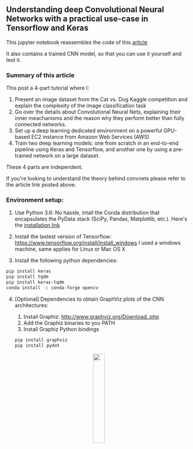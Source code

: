 ## Understanding deep Convolutional Neural Networks with a practical use-case in Tensorflow and Keras




This jupyter notebook reassembles the code of this <a href="https://ahmedbesbes.com/understanding-deep-convolutional-neural-networks-with-a-practical-use-case-in-tensorflow-and-keras.html">
article </a>

It also contains a trained CNN model, so that you can use it yourself and test it. 


### Summary of this article

This post a 4-part tutorial where I:

1. Present an image dataset from the Cat vs. Dog Kaggle competition and explain the complexity of the image classification task
2. Go over the details about Convolutional Neural Nets, explaining their inner meachanisms and the reason why they perform better than fully connected networks.
3. Set up a deep learning dedicated environment on a powerful GPU-based EC2 instance from Amazon Web Services (AWS)
4. Train two deep learning models: one from scratch in an end-to-end pipeline using Keras and Tensorflow, and another one by using a pre-trained network on a large dataset.

These 4 parts are independent.

If you're looking to understand the theory behind convnets please refer to the article link posted above.

###  Environment setup: 

1. Use Python 3.6: No hassle, intall the Conda distribution that encapsulates the PyData stack (SciPy, Pandas, Matplotlib, etc.). Here's the <a href="https://www.anaconda.com/download/#download">installation link<a> 
2. Install the lastest version of Tensorflow: https://www.tensorflow.org/install/install_windows
  I used a windows machine, same applies for Linux or Mac OS X

3. Install the following python dependencies:

```bash
pip install keras
pip install tqdm
pip install keras-tqdm
conda install -c conda-forge opencv 
```

4. [Optional] Dependencies to obtain GraphViz plots of the CNN architectures: 

    1. Install Graphiz: http://www.graphviz.org/Download..php
    2. Add the Graphiz binaries to you  PATH
    3. Install Graphiz Python bindings
    ```bash
    pip install graphviz  
    pip install pydot  
    ```
  
<p align="center">
<img src="https://ahmedbesbes.com/images/model.png" width="25%"></img
</p>

